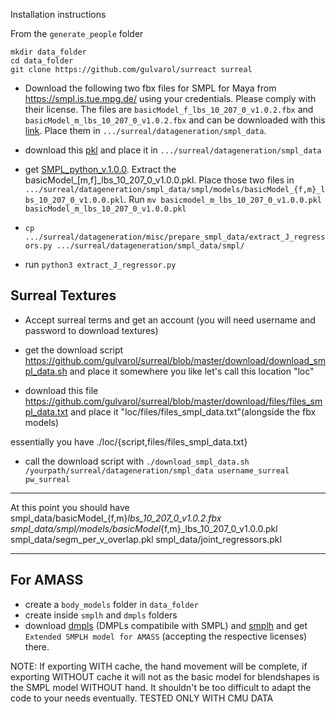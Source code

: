 Installation instructions

From the `generate_people` folder

```
mkdir data_folder
cd data_folder
git clone https://github.com/gulvarol/surreact surreal
```

- Download the following two fbx files for SMPL for Maya from https://smpl.is.tue.mpg.de/ using your credentials. Please comply with their license. The files are `basicModel_f_lbs_10_207_0_v1.0.2.fbx` and `basicModel_m_lbs_10_207_0_v1.0.2.fbx` and can be downloaded with this [link](https://download.is.tue.mpg.de/download.php?domain=smpl&sfile=SMPL_maya.zip). Place them in `.../surreal/datageneration/smpl_data`.

- download this [pkl](https://raw.githubusercontent.com/gulvarol/surreal/master/datageneration/pkl/segm_per_v_overlap.pkl) and place it in `.../surreal/datageneration/smpl_data`

- get [SMPL_python_v.1.0.0](https://download.is.tue.mpg.de/download.php?domain=smpl&sfile=SMPL_python_v.1.0.0.zip). Extract the basicModel\_[m,f]\_lbs\_10\_207\_0\_v1.0.0.pkl. Place those two files in `.../surreal/datageneration/smpl_data/smpl/models/basicModel_{f,m}_lbs_10_207_0_v1.0.0.pkl`. Run `mv basicmodel_m_lbs_10_207_0_v1.0.0.pkl basicModel_m_lbs_10_207_0_v1.0.0.pkl`

- `cp .../surreal/datageneration/misc/prepare_smpl_data/extract_J_regressors.py .../surreal/datageneration/smpl_data/smpl/`
- run `python3 extract_J_regressor.py`

## Surreal Textures
- Accept surreal terms and get an account (you will need username and password to download textures)

- get the download script https://github.com/gulvarol/surreal/blob/master/download/download_smpl_data.sh and place it somewhere you like
let's call this location "loc"

- download this file https://github.com/gulvarol/surreal/blob/master/download/files/files_smpl_data.txt 
and place it "loc/files/files_smpl_data.txt"(alongside the fbx models)

essentially you have ./loc/{script,files/files_smpl_data.txt}

- call the download script with  `./download_smpl_data.sh /yourpath/surreal/datageneration/smpl_data username_surreal pw_surreal`
_____

At this point you should have 
smpl_data/basicModel_{f,m}_lbs_10_207_0_v1.0.2.fbx
smpl_data/smpl/models/basicModel_{f,m}_lbs_10_207_0_v1.0.0.pkl
smpl_data/segm_per_v_overlap.pkl
smpl_data/joint_regressors.pkl
_____

## For AMASS

- create a `body_models` folder in `data_folder`
- create inside `smplh` and `dmpls` folders
- download [dmpls](https://download.is.tue.mpg.de/download.php?domain=smpl&sfile=dmpls.tar.xz) (DMPLs compatibile with SMPL) and [smplh](https://mano.is.tue.mpg.de/download.php) and get `Extended SMPLH model for AMASS` (accepting the respective licenses) there.

NOTE:
If exporting WITH cache, the hand movement will be complete, if exporting WITHOUT cache it will not as the basic model for blendshapes is the SMPL model WITHOUT hand. It shouldn't be too difficult to adapt the code to your needs eventually.
TESTED ONLY WITH CMU DATA